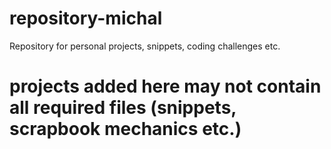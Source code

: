# repository-michal
Repository for personal projects, snippets, coding challenges etc.
# projects added here may not contain all required files (snippets, scrapbook mechanics etc.)
